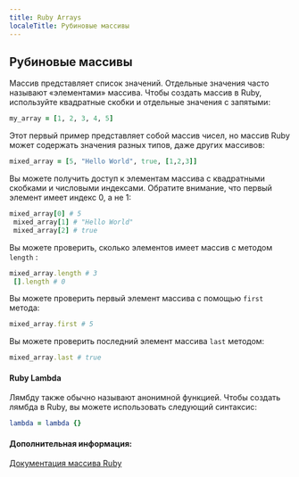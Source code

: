 ```yaml
---
title: Ruby Arrays
localeTitle: Рубиновые массивы
---
```

## Рубиновые массивы

Массив представляет список значений. Отдельные значения часто называют «элементами» массива. Чтобы создать массив в Ruby, используйте квадратные скобки и отдельные значения с запятыми:

```ruby
my_array = [1, 2, 3, 4, 5] 
```

Этот первый пример представляет собой массив чисел, но массив Ruby может содержать значения разных типов, даже других массивов:

```ruby
mixed_array = [5, "Hello World", true, [1,2,3]] 
```

Вы можете получить доступ к элементам массива с квадратными скобками и числовыми индексами. Обратите внимание, что первый элемент имеет индекс 0, а не 1:

```ruby
mixed_array[0] # 5 
 mixed_array[1] # "Hello World" 
 mixed_array[2] # true 
```

Вы можете проверить, сколько элементов имеет массив с методом `length` :

```ruby
mixed_array.length # 3 
 [].length # 0 
```

Вы можете проверить первый элемент массива с помощью `first` метода:

```ruby
mixed_array.first # 5 
```

Вы можете проверить последний элемент массива `last` методом:

```ruby
mixed_array.last # true 
```

#### Ruby Lambda

Лямбду также обычно называют анонимной функцией. Чтобы создать лямбда в Ruby, вы можете использовать следующий синтаксис:

```ruby
lambda = lambda {} 
```

#### Дополнительная информация:

[Документация массива Ruby](https://ruby-doc.org/core-2.4.2/Array.html)